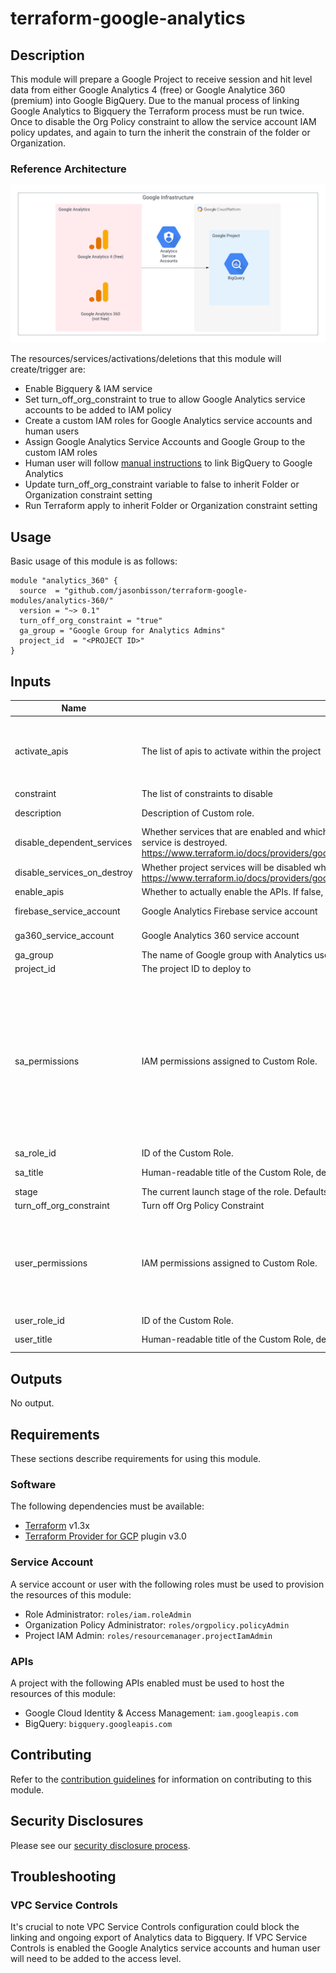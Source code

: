 # terraform-google-analytics

## Description
This module will prepare a Google Project to receive session and hit level data from either Google Analytics 4 (free) or Google Analytice 360 (premium) into Google BigQuery. Due to the manual process of linking Google Analytics to Bigquery the Terraform process must be run twice. Once to disable the Org Policy constraint to allow the service account IAM policy updates, and again to turn the inherit the constrain of the folder or Organization.

### Reference Architecture
![Reference Architecture](diagram/GATOBQ.png)

The resources/services/activations/deletions that this module will create/trigger are:
- Enable Bigquery & IAM service
- Set turn_off_org_constraint to true to allow Google Analytics service accounts to be added to IAM policy
- Create a custom IAM roles for Google Analytics service accounts and human users
- Assign Google Analytics Service Accounts and Google Group to the custom IAM roles
- Human user will follow [manual instructions](https://support.google.com/analytics/answer/3416092?hl=en#step3&zippy=%2Cin-this-article) to link BigQuery to Google Analytics
- Update turn_off_org_constraint variable to false to inherit Folder or Organization constraint setting
- Run Terraform apply to inherit Folder or Organization constraint setting

## Usage

Basic usage of this module is as follows:

```hcl
module "analytics_360" {
  source  = "github.com/jasonbisson/terraform-google-modules/analytics-360/"
  version = "~> 0.1"
  turn_off_org_constraint = "true"
  ga_group = "Google Group for Analytics Admins"
  project_id  = "<PROJECT ID>"
}
```

<!-- BEGINNING OF PRE-COMMIT-TERRAFORM DOCS HOOK -->
## Inputs

| Name | Description | Type | Default | Required |
|------|-------------|------|---------|:--------:|
| activate\_apis | The list of apis to activate within the project | `list(string)` | <pre>[<br>  "bigquery.googleapis.com",<br>  "iam.googleapis.com"<br>]</pre> | no |
| constraint | The list of constraints to disable | `string` | `"iam.allowedPolicyMemberDomains"` | no |
| description | Description of Custom role. | `string` | `"Google Analytics custom role to write website data to BigQuery"` | no |
| disable\_dependent\_services | Whether services that are enabled and which depend on this service should also be disabled when this service is destroyed. https://www.terraform.io/docs/providers/google/r/google_project_service.html#disable_dependent_services | `string` | `"false"` | no |
| disable\_services\_on\_destroy | Whether project services will be disabled when the resources are destroyed. https://www.terraform.io/docs/providers/google/r/google_project_service.html#disable_on_destroy | `string` | `"false"` | no |
| enable\_apis | Whether to actually enable the APIs. If false, this module is a no-op. | `string` | `"true"` | no |
| firebase\_service\_account | Google Analytics Firebase service account | `string` | `"firebase-measurement@system.gserviceaccount.com"` | no |
| ga360\_service\_account | Google Analytics 360 service account | `string` | `"analytics-processing-dev@system.gserviceaccount.com"` | no |
| ga\_group | The name of Google group with Analytics users that need to link BigQuery to Google Analytics | `string` | n/a | yes |
| project\_id | The project ID to deploy to | `string` | n/a | yes |
| sa\_permissions | IAM permissions assigned to Custom Role. | `list(string)` | <pre>[<br>  "bigquery.datasets.create",<br>  "bigquery.datasets.get",<br>  "bigquery.tables.create",<br>  "bigquery.tables.get",<br>  "bigquery.tables.delete",<br>  "bigquery.tables.updateData",<br>  "bigquery.jobs.create",<br>  "bigquery.jobs.list",<br>  "resourcemanager.projects.get"<br>]</pre> | no |
| sa\_role\_id | ID of the Custom Role. | `string` | `"GA_EXPORT_SA"` | no |
| sa\_title | Human-readable title of the Custom Role, defaults to role\_id. | `string` | `"Google Analytics service account that writes website data to BigQuery"` | no |
| stage | The current launch stage of the role. Defaults to GA. | `string` | `"GA"` | no |
| turn\_off\_org\_constraint | Turn off Org Policy Constraint | `bool` | `true` | no |
| user\_permissions | IAM permissions assigned to Custom Role. | `list(string)` | <pre>[<br>  "resourcemanager.projects.get",<br>  "serviceusage.services.list",<br>  "serviceusage.services.enable",<br>  "resourcemanager.projects.setIamPolicy"<br>]</pre> | no |
| user\_role\_id | ID of the Custom Role. | `string` | `"GA_EXPORT_USER"` | no |
| user\_title | Human-readable title of the Custom Role, defaults to role\_id. | `string` | `"Google Group for users running one time link of Google Analytics to BigQuery"` | no |

## Outputs

No output.

<!-- END OF PRE-COMMIT-TERRAFORM DOCS HOOK -->

## Requirements

These sections describe requirements for using this module.

### Software

The following dependencies must be available:

- [Terraform][terraform] v1.3x
- [Terraform Provider for GCP][terraform-provider-gcp] plugin v3.0

### Service Account

A service account or user with the following roles must be used to provision
the resources of this module:

- Role Administrator: `roles/iam.roleAdmin`
- Organization Policy Administrator: `roles/orgpolicy.policyAdmin`
- Project IAM Admin: `roles/resourcemanager.projectIamAdmin`

### APIs

A project with the following APIs enabled must be used to host the
resources of this module:

- Google Cloud Identity & Access Management: `iam.googleapis.com`
- BigQuery: `bigquery.googleapis.com`

## Contributing

Refer to the [contribution guidelines](./CONTRIBUTING.md) for
information on contributing to this module.

[iam-module]: https://registry.terraform.io/modules/terraform-google-modules/iam/google
[project-factory-module]: https://registry.terraform.io/modules/terraform-google-modules/project-factory/google
[terraform-provider-gcp]: https://www.terraform.io/docs/providers/google/index.html
[terraform]: https://www.terraform.io/downloads.html

## Security Disclosures

Please see our [security disclosure process](./SECURITY.md).

## Troubleshooting

### VPC Service Controls
It's crucial to note VPC Service Controls configuration could block the linking and ongoing export of Analytics data to Bigquery. If VPC Service Controls is enabled the Google Analytics service accounts and human user will need to be added to the access level.
